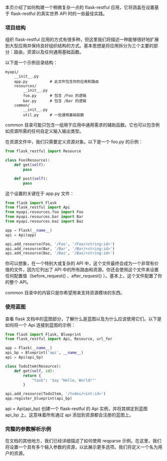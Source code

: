 本页介绍了如何构建一个稍微复杂一点的 flask-restful 应用，它将涵盖在设置基于 flask-restful 的真实世界 API 时的一些最佳实践。

### 项目结构

组织 flask-restful 应用的方式有很多种，但这里我们将描述一种能够很好地扩展到大型应用并保持良好组织结构的方式。基本思想是将应用拆分为三个主要的部分：路由，资源以及任何通用基础函数。

以下是一个示例目录结构：

```
myapi/
    __init__.py
    app.py          # 此文件包含你的应用和路由
    resources/
        __init__.py
        foo.py      # 包含 /Foo 的逻辑
        bar.py      # 包含 /Bar 的逻辑
    common/
        __init__.py
        util.py     # 一些通用基础函数
```

common 目录可能只包含一组用于应用中通用需求的辅助函数。它也可以包含例如资源所需的任何自定义输入输出类型。

在资源文件中，我们只需要定义资源对象。以下是一个 foo.py 的示例：

```python
from flask_restful import Resource

class Foo(Resource):
    def get(self):
        pass 

    def post(self):
        pass 
```

这个设置的关键在于 app.py 文件：

```python
from flask import Flask 
from flask_restful import Api 
from myapi.resources.foo import Foo 
from myapi.resources.bar import Bar 
from myapi.resources.baz import Baz 

app = Flask(__name__)
api = Api(app)

api.add_resource(Foo, '/Foo', '/Foo/<string:id>')
api.add_resource(Bar, '/Bar', '/Bar/<string:id>')
api.add_resource(Baz, '/Baz', '/Baz/<string:id>')
```

你可以想象，在一个特别大或复杂的 API 中，这个文件最终会成为一个非常有价值的文件，因为它列出了 API 中的所有路由和资源。你还会使用这个文件来设置任何配置值（before_request() 、after_request() ）。基本上，这个文件配置了你的整个 API。

common 目录中的内容只是你希望用来支持资源模块的东西。

### 使用蓝图

查看 flask 文档中的蓝图部分，了解什么是蓝图以及为什么应该使用它们。以下是如何将一个 Api 连接到蓝图的示例：

```python
from flask import Flask, Blueprint 
from flask_restful import Api, Resource, url_for

app = Flask(__name__)
api_bp = Blueprint('api', __name__)
api = Api(api_bp)

class TodoItem(Resource):
    def get(self, id):
        return {
            "task": 'Say "Hello, World!"'
        }

api.add_resource(TodoItem, '/todos/<int:id>')
app.register_blueprint(api_bp)
```

api = Api(api_bp) 创建一个 flask-restful 的 Api 实例，并将其绑定到蓝图 api_bp 上。这意味着所有通过 api 添加到资源都会注册的蓝图上。

### 完整的参数解析示例

在文档的其他地方，我们已经详细描述了如何使用 reqparse 示例。在这里，我们将设置一个具有多个输入参数的资源，以此展示更多选项。我们将定义一个名为用户的资源。

```python

```